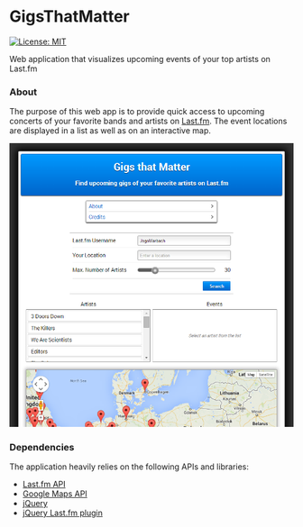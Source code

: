 GigsThatMatter
==============

[![License: MIT](https://img.shields.io/badge/License-MIT-yellow.svg)](https://opensource.org/licenses/MIT)

Web application that visualizes upcoming events of your top artists on
Last.fm

### About

The purpose of this web app is to provide quick access to upcoming
concerts of your favorite bands and artists on [Last.fm](http://www.last.fm).
The event locations are displayed in a list as well as on an interactive map.

![Main interface](screenshots/main-interface.png)

### Dependencies

The application heavily relies on the following APIs and libraries:

* [Last.fm API](http://www.last.fm/api)
* [Google Maps API](https://developers.google.com/maps/)
* [jQuery](http://jquery.com/)
* [jQuery Last.fm plugin](https://github.com/Johennes/jquery.lastfm)

